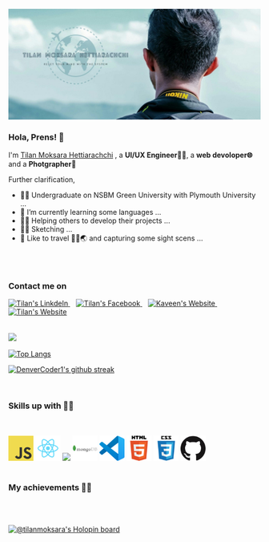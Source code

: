 ![header image](https://github.com/Tilanmoksara96/Tilanmoksara96/blob/main/assets/Tilan%20Moksara%20Hettiarachchi.jpg)

### Hola, Prens! 👋

 I'm [Tilan Moksara Hettiarachchi](https://www.linkedin.com/in/tilan-hettiarachchi-8602b2167/) , a **UI/UX Engineer👨‍💻**, a **web devoloper🌐** and a **Photgrapher📸** 

Further clarification,

- 👨‍🎓 Undergraduate on NSBM Green University with Plymouth University ...
- 🌱 I’m currently learning some languages ...
- 👨‍💻 Helping others to develop their projects ...
- 👨‍🎨 Sketching ...
- 📸 Like to travel 🚶‍♂️🌏 and capturing some sight scens ...
<br>

<br/>

### Contact me on  
 


<div align="left">
    <a href="https://www.linkedin.com/in/tilan-hettiarachchi-8602b2167/">
        <img alt="Tilan's LinkdeIn" width="80px" src="https://img.shields.io/badge/LinkedIn-0077B5?style=for-the-badge&logo=linkedin&logoColor=white" /> 
    </a>
    &nbsp;&nbsp;
    <a href="https://www.facebook.com/tilanmoksara.tilan/">
        <img alt="Tilan's Facebook" width="80px" src="https://img.shields.io/badge/Facebook-1877F2?style=for-the-badge&logo=facebook&logoColor=white" />
    </a>
    &nbsp;&nbsp;
    <a href="https://www.instagram.com/tilanm96">
        <img alt="Kaveen's Website" width="80px" src="https://img.shields.io/badge/Instagram-E4405F?style=for-the-badge&logo=instagram&logoColor=white" />
    </a>
    &nbsp;&nbsp;
    <a href="tilanuditha@gmail.com"><img alt="Tilan's Website" width="60px" src="https://img.shields.io/badge/Gmail-D14836?style=for-the-badge&logo=gmail&logoColor=white" /a>
</div>

<br>

<br/>


<img src="https://github-readme-stats.vercel.app/api?username=Tilanmoksara96&theme=tokyonight&show_icons=true">

[![Top Langs](https://github-readme-stats.vercel.app/api/top-langs/?username=Tilanmoksara96&layout=compact&theme=tokyonight)](https://github.com/anuraghazra/github-readme-stats)

[![DenverCoder1's github streak](https://github-readme-streak-stats.herokuapp.com/?user=Tilanmoksara96&theme=tokyonight)](https://github.com/DenverCoder1/github-readme-streak-stats)
<br>

<br/>

### Skills up with 🐱‍💻
<br>
<br/>
<code><img height="50" src="https://raw.githubusercontent.com/github/explore/80688e429a7d4ef2fca1e82350fe8e3517d3494d/topics/javascript/javascript.png"></code>
<code><img height="50" src="https://raw.githubusercontent.com/github/explore/80688e429a7d4ef2fca1e82350fe8e3517d3494d/topics/react/react.png"></code>
<code><img height="50" src="https://raw.githubusercontent.com/dereknguyen269/dereknguyen269/master/images/nodejs.png"></code>
<code><img height="50" src="https://raw.githubusercontent.com/github/explore/80688e429a7d4ef2fca1e82350fe8e3517d3494d/topics/mongodb/mongodb.png"></code>
<code><img height="50" src="https://raw.githubusercontent.com/github/explore/80688e429a7d4ef2fca1e82350fe8e3517d3494d/topics/visual-studio-code/visual-studio-code.png"></code>
<code><img height="50" src="https://raw.githubusercontent.com/github/explore/80688e429a7d4ef2fca1e82350fe8e3517d3494d/topics/html/html.png"></code>
<code><img height="50" src="https://raw.githubusercontent.com/github/explore/80688e429a7d4ef2fca1e82350fe8e3517d3494d/topics/css/css.png"></code>
<code><img height="50" src="https://raw.githubusercontent.com/github/explore/78df643247d429f6cc873026c0622819ad797942/topics/github/github.png"></code>
<br>

<br/>

### My achievements 🐱‍👤
<br>
 
<br/>


[![@tilanmoksara's Holopin board](https://holopin.me/tilanmoksara)](https://holopin.io/@tilanmoksara)
